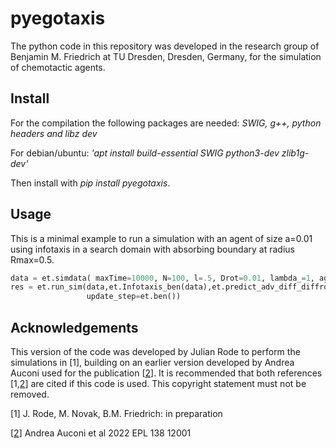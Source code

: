 # pyegotaxis

The python code in this repository was developed in the research group of Benjamin M. Friedrich at TU Dresden, Dresden, Germany, for the simulation of chemotactic agents.

## Install

For the compilation the following packages are needed:
*SWIG, g++, python headers and libz dev*

For debian/ubuntu: 
*'apt install build-essential SWIG python3-dev zlib1g-dev'*

Then install with *pip install pyegotaxis*.

## Usage
This is a minimal example to run a simulation with an agent of size a=0.01 using infotaxis in a search domain with absorbing boundary at radius Rmax=0.5.

```python
data = et.simdata( maxTime=10000, N=100, l=.5, Drot=0.01, lambda_=1, agent_size=0.01)
res = et.run_sim(data,et.Infotaxis_ben(data),et.predict_adv_diff_diffrot(data),
                 update_step=et.ben())
```

## Acknowledgements
This version of the code was developed by Julian Rode 
to perform the simulations in [1], 
building on an earlier version developed by Andrea Auconi 
used for the publication [[2](https://iopscience.iop.org/article/10.1209/0295-5075/ac6620)].
It is recommended that both references [1,[2](https://iopscience.iop.org/article/10.1209/0295-5075/ac6620)] are cited if this code is used.
This copyright statement must not be removed. 

[1] J. Rode, M. Novak, B.M. Friedrich: in preparation

[[2](https://iopscience.iop.org/article/10.1209/0295-5075/ac6620)] Andrea Auconi et al 2022 EPL 138 12001

